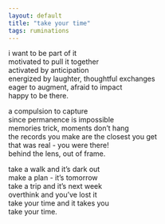 ```yaml
---
layout: default
title: "take your time"
tags: ruminations
---
```


i want to be part of it\
motivated to pull it together\
activated by anticipation\
energized by laughter, thoughtful exchanges\
eager to augment, afraid to impact\
happy to be there.

a compulsion to capture\
since permanence is impossible\
memories trick, moments don’t hang\
the records you make are the closest you get\
that was real - you were there!\
behind the lens, out of frame.

take a walk and it’s dark out\
make a plan - it’s tomorrow\
take a trip and it’s next week\
overthink and you’ve lost it\
take your time and it takes you\
take your time.